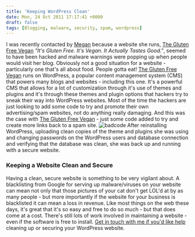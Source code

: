 ```yaml
---
title: 'Keeping WordPress Clean'
date: Mon, 24 Oct 2011 17:17:41 +0000
draft: false
tags: [Blogging, malware, security, spam, wordpress]
---
```


I was recently contacted by [Megan](http://twitter.com/#!/meganlust) because a website she runs, [The Gluten Free Vegan](http://www.theglutenfreevegan.com/) _"It's Gluten Free. It's Vegan. It Actually Tastes Good."_, seemed to have been hacked and malware warnings were popping up when people would visit her blog. Obviously not a good situation for a website - particularly one that's all about food. People gotta eat! [The Gluten Free Vegan](http://www.theglutenfreevegan.com/) runs on WordPress, a popular content management system (CMS) that powers many blogs and websites - including this one. It's a powerful CMS that allows for a lot of customization through it's use of themes and plugins and it's through these themes and plugin options that hackers try to sneak their way into WordPress websites. Most of the time the hackers are just looking to add some code to try and promote their own advertising/spam websites, not do anything really damaging. And this was the case with [The Gluten Free Vegan](http://www.theglutenfreevegan.com/) - just some code added to try and create more links back to a spam site. ![](http://www.lemonproductions.ca/wp45/wp-content/uploads/2011/10/badcode-580x193.png "badcode") After reinstalling WordPress, uploading clean copies of the theme and plugins she was using and changing passwords on the WordPress users and database connection and verifying that the database was clean, she was back up and running with a secure website.

### Keeping a Website Clean and Secure

Having a clean, secure website is something to be very vigilant about. A blacklisting from Google for serving up malware/viruses on your website can mean not only that those pictures of your cat don't get LOL'd at by as many people - but more importantly if the website for your business is blacklisted it can mean a loss in revenue. Like most things on the web these days, it's great that it's so easy and free to do so much - but that does come at a cost. There's still lots of work involved in maintaining a website - even if the software is free to install. [Get in touch with me if you'd like help](/contact/) cleaning up or securing your WordPress website.